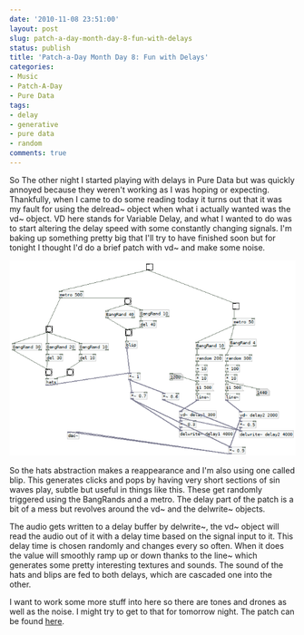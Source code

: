 ```yaml
---
date: '2010-11-08 23:51:00'
layout: post
slug: patch-a-day-month-day-8-fun-with-delays
status: publish
title: 'Patch-a-Day Month Day 8: Fun with Delays'
categories:
- Music
- Patch-A-Day
- Pure Data
tags:
- delay
- generative
- pure data
- random
comments: true
---
```


So The other night I started playing with delays in Pure Data but was quickly annoyed because they weren't working as I was hoping or expecting. Thankfully, when I came to do some reading today it turns out that it was my fault for using the delread~ object when what i actually wanted was the vd~ object. VD here stands for Variable Delay, and what I wanted to do was to start altering the delay speed with some constantly changing signals. I'm baking up something pretty big that I'll try to have finished soon but for tonight I thought I'd do a brief patch with vd~ and make some noise.



![Fun with Delays](/a/2010-11-08-patch-a-day-month-day-8-fun-with-delays/08-DelayFun.png)

So the hats abstraction makes a reappearance and I'm also using one called blip. This generates clicks and pops by having very short sections of sin waves play, subtle but useful in things like this. These get randomly triggered using the BangRands and a metro. The delay part of the patch is a bit of a mess but revolves around the vd~ and the delwrite~ objects.

The audio gets written to a delay buffer by delwrite~, the vd~ object will read the audio out of it with a delay time based on the signal input to it. This delay time is chosen randomly and changes every so often. When it does the value will smoothly ramp up or down thanks to the line~ which generates some pretty interesting textures and sounds. The sound of the hats and blips are fed to both delays, which are cascaded one into the other.

I want to work some more stuff into here so there are tones and drones as well as the noise. I might try to get to that for tomorrow night. The patch can be found [here](/a/2010-11-08-patch-a-day-month-day-8-fun-with-delays/08-DelayFun.zip).
